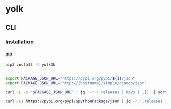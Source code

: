 # yolk

## CLI

### Installation

#### pip

```sh
pip3 install -U yolk3k
```

##

```sh
export PACKAGE_JSON_URL="https://pypi.org/pypi/${1}/json"
export PACKAGE_JSON_URL="http://[hostname]/simple/django/json"

curl -L -s "$PACKAGE_JSON_URL" | jq  -r '.releases | keys | .[]' | sort -V

curl -Ls https://pypi.org/pypi/$pythonPackage/json | jq -r '.releases | keys_unsorted | sort_by( split(".") | map(tonumber) )'
```
